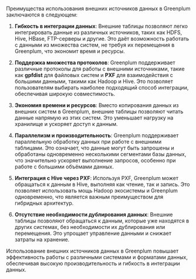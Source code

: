 Преимущества использования внешних источников данных в Greenplum заключаются в следующем:

1. **Гибкость в интеграции данных**: Внешние таблицы позволяют легко интегрировать данные из различных источников, таких как HDFS, Hive, HBase, FTP-серверы и другие. Это даёт возможность работать с данными из множества систем, не требуя их перемещения в Greenplum, что экономит время и ресурсы.

2. **Поддержка множества протоколов**: Greenplum поддерживает различные протоколы для работы с внешними источниками, такие как **gpfdist** для файловых систем и **PXF** для взаимодействия с большими данными, такими как Hadoop и Hive. Это позволяет пользователям выбирать наиболее подходящий способ интеграции, обеспечивая широкую совместимость.

3. **Экономия времени и ресурсов**: Вместо копирования данных из внешних систем в Greenplum, внешние таблицы позволяют читать данные напрямую из этих систем. Это уменьшает нагрузку на хранилище и ускоряет доступ к данным.

4. **Параллелизм и производительность**: Greenplum поддерживает параллельную обработку данных при работе с внешними таблицами. Это означает, что данные могут быть запрошены и обработаны одновременно несколькими сегментами базы данных, что значительно ускоряет выполнение запросов, особенно при работе с большими объёмами данных.

5. **Интеграция с Hive через PXF**: Используя PXF, Greenplum может обращаться к данным в Hive, выполняя как чтение, так и запись. Это позволяет использовать мощь Hadoop экосистемы и Greenplum одновременно, что является важным преимуществом для гибридных архитектур.

6. **Отсутствие необходимости дублирования данных**: Внешние таблицы позволяют обращаться к данным, которые уже находятся в других системах, без необходимости их дублирования или перемещения. Это упрощает управление данными и снижает затраты на хранение.

Использование внешних источников данных в Greenplum повышает эффективность работы с различными системами и форматами данных, обеспечивая высокую производительность и гибкость в интеграции данных.